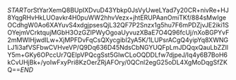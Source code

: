 $START$orStYarXemQ8BUpIXDvuD43Ybkp0JsVyUweLYad7y20CR+nivRe+HJ8YqgRHvHkLUOavkr4H0puWW2hhvVezx+jhtERUPAanOmiTKf/884sMwIgeOCdhgW0Ao6XAYuvS4xdgjpsesQjL32QF7P2Snzx1g5hu7F6mPDZjvJE2iki1SOYejmVCrktqujMGbH3OzGZIPWyOgoaUyvuzXBaE7O4Q96fcUj/nXoBGPYvF2mMWIHjwdILw+XjMPFDvFqCsQXycgibI2yA5K/1LUPsrACgQ4yipYq8XWNGLJ1i3afVSFbwCVHveVP/Q9Dq636D45NdsCbNGYUQFpLmJDQqxQauLbZZllY5m+GKy6OPccUr7QEIpVPQcgSst5GlwCLoOQDDLfw7djpeJ/Iq4y6B7BoH6kCvUHjBk+/yoIwFxyPri8KzOerZRjAFOry/0QCnl2egG25oDL4XgMoDqgSfZKQ==$END$